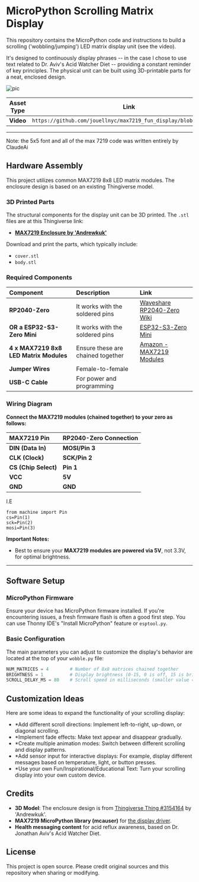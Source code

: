# MicroPython Scrolling Matrix Display 

This repository contains the MicroPython code and instructions to build a scrolling ('wobbling/jumping') LED matrix display unit (see the video).

It's designed to continuously display phrases -- in the case I chose to use text related to Dr. Aviv's Acid Watcher Diet -- providing a constant reminder of key principles. The physical unit can be built using 3D-printable parts for a neat, enclosed design.

![pic](https://github.com/user-attachments/assets/df123fb4-9a84-4340-b4f2-b671de95a387)

| Asset Type | Link |
|------------|------|
| **Video** | `https://github.com/jouellnyc/max7219_fun_display/blob/main/w.mp4` |

---
Note: the 5x5 font and all of the max 7219 code was written entirely by ClaudeAi

## Hardware Assembly

This project utilizes common MAX7219 8x8 LED matrix modules. The enclosure design is based on an existing Thingiverse model.

### 3D Printed Parts

The structural components for the display unit can be 3D printed. The  `.stl` files are at this Thingiverse link:

* **[MAX7219 Enclosure by 'Andrewkuk'](https://www.thingiverse.com/thing:3154164/files)**

Download and print the parts, which typically include:
* `cover.stl`
* `body.stl`
  
### Required Components
| Component                       | Description                                                                                          | Link                                                                                                                                                                     |
| :------------------------------ | :--------------------------------------------------------------------------------------------------- | :----------------------------------------------------------------------------------------------------------------------------------------------------------------------- |
| **RP2040-Zero** | It works with the soldered pins  | [Waveshare RP2040-Zero Wiki](https://www.waveshare.com/wiki/RP2040-Zero)                                                                                                  |
| **OR a ESP32-S3-Zero Mini** | It works with the soldered pins | [ESP32-S3-Zero Mini](https://www.amazon.com/ESP32-C6-Development-ESP32-C6FH4-Processors-Bluetooth/dp/B0CZDW5F6Q)                                                                                                  |
| **4 x MAX7219 8x8 LED Matrix Modules** | Ensure these are chained together                                                                    | [Amazon - MAX7219 Modules](https://www.amazon.com/dp/B0BXDKHZL6?ref_=ppx_hzsearch_conn_dt_b_fed_asin_title_1&th=1)                                                         |
| **Jumper Wires** | Female-to-female                                                                       |                                                                                                                                                                       |
| **USB-C Cable** | For power and programming                                                                            |                                                          


### Wiring Diagram

**Connect the MAX7219 modules (chained together) to your zero  as follows:**


| MAX7219 Pin      | RP2040-Zero Connection        |
| :--------------- | :---------------------------- |
| **DIN (Data In)** | **MOSI/Pin 3** |
| **CLK (Clock)** | **SCK/Pin 2** |
| **CS (Chip Select)** | **Pin 1**       |
| **VCC** | **5V** |
| **GND** | **GND** |

I.E 

```
from machine import Pin
cs=Pin(1)
sck=Pin(2)
mosi=Pin(3)
```

**Important Notes:**
* Best to ensure your **MAX7219 modules are powered via 5V**, not 3.3V, for optimal brightness.

---

## Software Setup

### MicroPython Firmware

Ensure your device has MicroPython firmware installed. If you're encountering issues, a fresh firmware flash is often a good first step. You can use Thonny IDE's "Install MicroPython" feature or `esptool.py`.

### Basic Configuration

The main parameters you can adjust to customize the display's behavior are located at the top of your `wobble.py` file:
```python
NUM_MATRICES = 4        # Number of 8x8 matrices chained together
BRIGHTNESS = 1          # Display brightness (0-15, 0 is off, 15 is brightest)
SCROLL_DELAY_MS = 80    # Scroll speed in milliseconds (smaller value = faster scroll)
```

## Customization Ideas

Here are some ideas to expand the functionality of your scrolling display:

- *Add different scroll directions: Implement left-to-right, up-down, or diagonal scrolling.
- *Implement fade effects: Make text appear and disappear gradually.
- *Create multiple animation modes: Switch between different scrolling and display patterns.
- *Add sensor input for interactive displays: For example, display different messages based on temperature, light, or button presses.
- *Use your own Fun/Inspirational/Educational Text: Turn your scrolling display into your own custom device. 

## Credits

- **3D Model**: The enclosure design is from [Thingiverse Thing #3154164](https://www.thingiverse.com/thing:3154164) by 'Andrewkuk'.
- **MAX7219 MicroPython library (mcauser)** for [the display driver](https://github.com/mcauser/micropython-max7219).
- **Health messaging content** for acid reflux awareness, based on Dr. Jonathan Aviv's Acid Watcher Diet.

## License

This project is open source. Please credit original sources and this repository when sharing or modifying.
